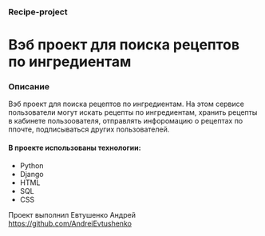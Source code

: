 ### Recipe-project

# Вэб проект для поиска рецептов по ингредиентам

### Описание

Вэб проект для поиска рецептов по ингредиентам. На этом сервисе пользователи 
могут искать рецепты по ингредиентам, хранить рецепты в кабинете пользоователя,
отправлять инфоромацию о рецептах по ппочте, подписываться других 
пользователей.


#### В проекте использованы технологии:
* Python
* Django
* HTML
* SQL
* CSS

Проект выполнил Евтушенко Андрей 
https://github.com/AndreiEvtushenko

